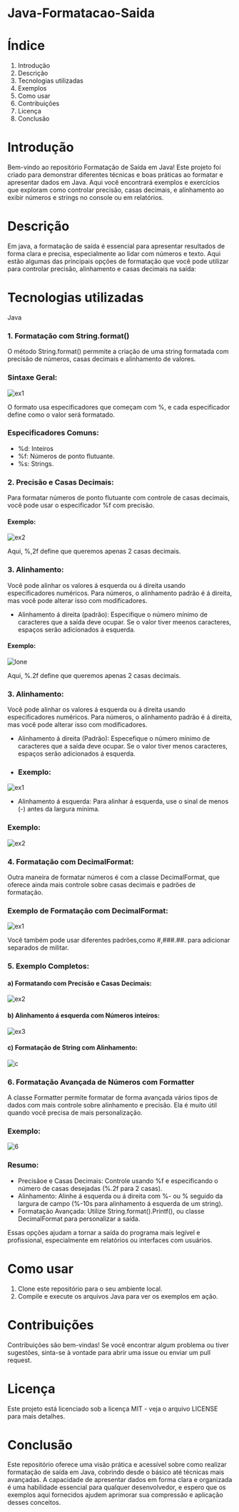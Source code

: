 # Java-Formatacao-Saida


# Índice
1. Introdução
2. Descrição
3. Tecnologias utilizadas
4. Exemplos
5. Como usar
6. Contribuições
7. Licença
8. Conclusão 


# Introdução
Bem-vindo ao repositório Formatação de Saída em Java!
Este projeto foi criado para demonstrar diferentes técnicas e boas práticas ao formatar e apresentar dados em Java. Aqui você encontrará exemplos e exercícios que exploram como controlar precisão, casas decimais, e alinhamento ao exibir números e strings no console ou em relatórios.


# Descrição
Em java, a formatação de saída é essencial para apresentar resultados de forma clara e precisa, especialmente ao lidar com números e texto. Aqui estão algumas das principais opções de formatação que você pode utilizar para controlar precisão, alinhamento e casas decimais na saída:


# Tecnologias utilizadas
Java


### 1. Formatação com String.format()
O método String.format() permmite a criação de uma string formatada com precisão de números, casas decimais e alinhamento de valores.


### Sintaxe Geral:

![ex1](https://github.com/user-attachments/assets/ee701d9a-d69c-4945-9a3b-dc33083fbaef)

O formato usa especificadores que começam com %, e cada especificador define como o valor será formatado.

### Especificadores Comuns:

- %d: Inteiros
- %f: Números de ponto flutuante.
- %s: Strings.

### 2. Precisão e Casas Decimais:
Para formatar números de ponto flutuante com controle de casas decimais, você pode usar o especificador %f com precisão.

#### Exemplo:

![ex2](https://github.com/user-attachments/assets/5076d84c-a267-4031-8f10-31401303d1f8)

Aqui, %,2f define que queremos apenas 2 casas decimais.

### 3. Alinhamento:
Você pode alinhar os valores á esquerda ou á direita usando especificadores numéricos. Para números, o alinhamento padrão é á direita, mas você pode alterar isso com modificadores.

- Alinhamento á direita (padrão): Especifique o número mínimo de caracteres que a saída deve ocupar. Se o valor tiver meenos caracteres, espaços serão adicionados á esquerda.

#### Exemplo:

![lone](https://github.com/user-attachments/assets/9aa81a29-8d17-4c83-9382-4c6c9e6a3570)

Aqui, %.2f define que queremos apenas 2 casas decimais.


### 3. Alinhamento:
Você pode alinhar os valores á esquerda ou á direita usando especificadores numéricos. Para números, o alinhamento padrão é á direita, mas você pode alterar isso com modificadores.

- Alinhamento á direita (Padrão): Especefique o número mínimo de caracteres que a saída deve ocupar. Se o valor tiver menos caracteres, espaços serão adicionados á esquerda.

-  ### Exemplo:

![ex1](https://github.com/user-attachments/assets/4bb998a5-0977-485e-8f25-23c224a17a51)

- Alinhamento á esquerda: Para alinhar á esquerda, use o sinal de menos (-) antes  da largura mínima.

### Exemplo:

![ex2](https://github.com/user-attachments/assets/0f01ffb6-2b66-4771-8bb7-587ad7f57a7b)


### 4. Formatação com DecimalFormat:
Outra maneira de formatar números é com a classe DecimalFormat, que oferece ainda mais controle sobre casas decimais e padrões de formatação.

### Exemplo de Formatação com DecimalFormat:

![ex1](https://github.com/user-attachments/assets/42a82c8f-574c-4e8a-95c8-369c51ebf7a9)

Você também pode usar diferentes padrões,como #,###.##. para adicionar separados de militar.


### 5. Exemplo Completos:

#### a) Formatando com Precisão e Casas Decimais:

![ex2](https://github.com/user-attachments/assets/ffab2611-82aa-40d2-9bb2-11b0adf63202)

#### b) Alinhamento á esquerda com Números inteiros:

![ex3](https://github.com/user-attachments/assets/99eafee8-9c16-47ae-a1b2-248c617badc7)



#### c) Formatação de String com Alinhamento:


![c](https://github.com/user-attachments/assets/c4fc8a7e-053e-4c95-8a0a-ea335c74d955)


### 6. Formatação Avançada de Números com Formatter
A classe Formatter permite formatar de forma avançada vários tipos de dados com mais controle sobre alinhamento e precisão. Ela é muito útil quando você precisa de mais personalização.

### Exemplo:

![6](https://github.com/user-attachments/assets/aae7098f-f467-4ed7-a25f-9193f8f7324b)

### Resumo:
- Precisãoe e Casas Decimais: Controle usando %f e especificando o número de casas desejadas (%.2f para 2 casas).
- Alinhamento: Alinhe á esquerda ou á direita com %- ou % seguido da largura de campo (%-10s para alinhamento á esquerda de um string).
- Formatação Avançada: Utilize String.format().Printf(), ou classe DecimalFormat para personalizar a saída.

Essas opções ajudam a tornar a saída do programa mais legível e profissional, especialmente em relatórios ou interfaces com usuários.

# Como usar
1. Clone este repositório para o seu ambiente local.
2. Compile e execute os arquivos Java para ver os exemplos em ação.

# Contribuições
Contribuições são bem-vindas! Se você encontrar algum problema ou tiver sugestões, sinta-se à vontade para abrir uma issue ou enviar um pull request.

# Licença
Este projeto está licenciado sob a licença MIT - veja o arquivo LICENSE para mais detalhes.

# Conclusão
Este repositório oferece uma visão prática e acessível sobre como realizar formatação de saída em Java, cobrindo desde o básico até técnicas mais avançadas. A capacidade de apresentar dados em forma clara e organizada é uma habilidade essencial para qualquer desenvolvedor, e espero que os exemplos aqui fornecidos ajudem aprimorar sua compressão e aplicação desses conceitos.


